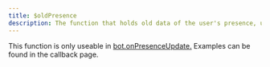 ```yaml
---
title: $oldPresence
description: The function that holds old data of the user's presence, used in update presence callback, or else any data will be empty.
---
```


This function is only useable in [bot.onPresenceUpdate.](../events/bot.onpresenceupdate.md) Examples can be found in the callback page.